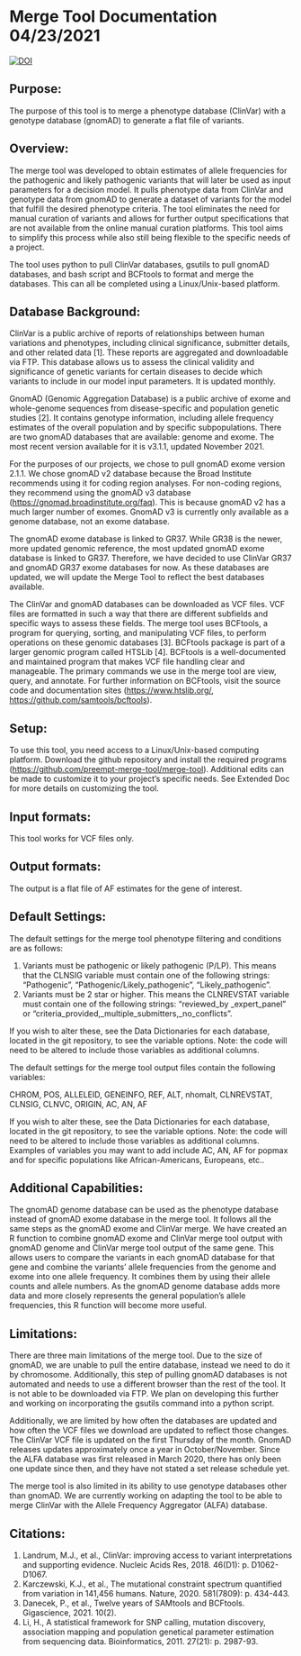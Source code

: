 # Merge Tool Documentation 04/23/2021
<a href="https://zenodo.org/badge/latestdoi/420104265"><img src="https://zenodo.org/badge/420104265.svg" alt="DOI"></a>

## Purpose:
The purpose of this tool is to merge a phenotype database (ClinVar) with a genotype database (gnomAD) to generate a flat file of variants. 

## Overview:
The merge tool was developed to obtain estimates of allele frequencies for the pathogenic and likely pathogenic variants that will later be used as input parameters 
for a decision model. It pulls phenotype data from ClinVar and genotype data from gnomAD to generate a dataset of variants for the model that fulfill the desired 
phenotype criteria. The tool eliminates the need for manual curation of variants and allows for further output specifications that are not available from the online 
manual curation platforms. This tool aims to simplify this process while also still being flexible to the specific needs of a project.

The tool uses python to pull ClinVar databases, gsutils to pull gnomAD databases, and bash script and BCFtools to format and merge the databases. This can all be completed 
using a Linux/Unix-based platform. 

## Database Background:
ClinVar is a public archive of reports of relationships between human variations and phenotypes, including clinical significance, submitter details, and other related data [1]. 
These reports are aggregated and downloadable via FTP. This database allows us to assess the clinical validity and significance of genetic variants for certain diseases to 
decide which variants to include in our model input parameters. It is updated monthly. 

GnomAD (Genomic Aggregation Database) is a public archive of exome and whole-genome sequences from disease-specific and population genetic studies [2]. It contains genotype 
information, including allele frequency estimates of the overall population and by specific subpopulations. There are two gnomAD databases that are available: genome and exome. 
The most recent version available for it is v3.1.1, updated November 2021. 

For the purposes of our projects, we chose to pull gnomAD exome version 2.1.1. We chose gnomAD v2 database because the Broad Institute recommends using it for coding region 
analyses. For non-coding regions, they recommend using the gnomAD v3 database (https://gnomad.broadinstitute.org/faq). This is because gnomAD v2 has a much larger number 
of exomes. GnomAD v3 is currently only available as a genome database, not an exome database. 

The gnomAD exome database is linked to GR37. While GR38 is the newer, more updated genomic reference, the most updated gnomAD exome database is linked to GR37. Therefore, 
we have decided to use ClinVar GR37 and gnomAD GR37 exome databases for now. As these databases are updated, we will update the Merge Tool to reflect the best databases available.  

The ClinVar and gnomAD databases can be downloaded as VCF files. VCF files are formatted in such a way that there are different subfields and specific ways to assess these 
fields. The merge tool uses BCFtools, a program for querying, sorting, and manipulating VCF files, to perform operations on these genomic databases [3]. BCFtools package 
is part of a larger genomic program called HTSLib [4]. BCFtools is a well-documented and maintained program that makes VCF file handling clear and manageable. The primary 
commands we use in the merge tool are view, query, and annotate. For further information on BCFtools, visit the source code and documentation sites 
(https://www.htslib.org/, https://github.com/samtools/bcftools).  

## Setup:
To use this tool, you need access to a Linux/Unix-based computing platform. Download the github repository and install the required programs 
(https://github.com/preempt-merge-tool/merge-tool). Additional edits can be made to customize it to your project’s specific needs. See Extended Doc for more details on 
customizing the tool.

## Input formats:
This tool works for VCF files only.

## Output formats:
The output is a flat file of AF estimates for the gene of interest. 

## Default Settings:
The default settings for the merge tool phenotype filtering and conditions are as follows:

1.	Variants must be pathogenic or likely pathogenic (P/LP). This means that the CLNSIG variable must contain one of the following strings: 
“Pathogenic”, “Pathogenic/Likely_pathogenic”, “Likely_pathogenic”.
2.	Variants must be 2 star or higher. This means the CLNREVSTAT variable must contain one of the following strings: 
“reviewed_by _expert_panel” or “criteria_provided,_multiple_submitters,_no_conflicts”. 

If you wish to alter these, see the Data Dictionaries for each database, located in the git repository, to see the variable options. 
Note: the code will need to be altered to include those variables as additional columns. 

The default settings for the merge tool output files contain the following variables:

CHROM, POS, ALLELEID, GENEINFO, REF, ALT, nhomalt, CLNREVSTAT, CLNSIG, CLNVC, ORIGIN, AC, AN, AF

If you wish to alter these, see the Data Dictionaries for each database, located in the git repository, to see the variable options. Note: the code will need to be altered to include those variables as additional columns. Examples of variables you may want to add include AC, AN, AF for popmax and for specific populations like African-Americans, Europeans, etc.. 

## Additional Capabilities:
The gnomAD genome database can be used as the phenotype database instead of gnomAD exome database in the merge tool. It follows all the same steps as the gnomAD exome 
and ClinVar merge. We have created an R function to combine gnomAD exome and ClinVar merge tool output with gnomAD genome and ClinVar merge tool output of the same gene. 
This allows users to compare the variants in each gnomAD database for that gene and combine the variants’ allele frequencies from the genome and exome into one allele frequency. 
It combines them by using their allele counts and allele numbers. As the gnomAD genome database adds more data and more closely represents the general population’s allele 
frequencies, this R function will become more useful.

## Limitations:
There are three main limitations of the merge tool. Due to the size of gnomAD, we are unable to pull the entire database, instead we need to do it by chromosome. 
Additionally, this step of pulling gnomAD databases is not automated and needs to use a different browser than the rest of the tool. It is not able to be downloaded via FTP. 
We plan on developing this further and working on incorporating the gsutils command into a python script. 

Additionally, we are limited by how often the databases are updated and how often the VCF files we download are updated to reflect those changes. The ClinVar VCF file is 
updated on the first Thursday of the month. GnomAD releases updates approximately once a year in October/November. Since the ALFA database was first released in March 2020, 
there has only been one update since then, and they have not stated a set release schedule yet. 

The merge tool is also limited in its ability to use genotype databases other than gnomAD. We are currently working on adapting the tool to be able to merge ClinVar with 
the Allele Frequency Aggregator (ALFA) database.

## Citations:
1.	Landrum, M.J., et al., ClinVar: improving access to variant interpretations and supporting evidence. Nucleic Acids Res, 2018. 46(D1): p. D1062-D1067.
2.	Karczewski, K.J., et al., The mutational constraint spectrum quantified from variation in 141,456 humans. Nature, 2020. 581(7809): p. 434-443.
3.	Danecek, P., et al., Twelve years of SAMtools and BCFtools. Gigascience, 2021. 10(2).
4.	Li, H., A statistical framework for SNP calling, mutation discovery, association mapping and population genetical parameter estimation from sequencing data. Bioinformatics, 2011. 27(21): p. 2987-93.
 
